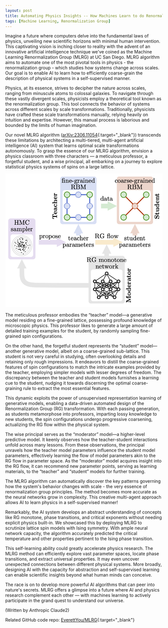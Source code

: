 ```yaml
---
layout: post
title: Automating Physics Insights -- How Machines Learn to do Renormalization
tags: [Machine Learning, Renormalization Group]
---
```



Imagine a future where computers delve into the fundamental laws of physics, unveiling new scientific horizons with minimal human intervention. This captivating vision is inching closer to reality with the advent of an innovative artificial intelligence technique we've coined as the Machine Learning Renormalization Group (MLRG) at UC San Diego. MLRG algorithm aims to automate one of the most pivotal tools in physics - the renormalization group - which studies how systems change across scales. Our goal is to enable AI to learn how to efficiently coarse-grain the description of physical systems in a self-supervised manner. 

Physics, at its essence, strives to decipher the nature across scales, ranging from minuscule atoms to colossal galaxies. To navigate through these vastly divergent scales, physicists employ a theoretical tool known as the renormalization group. This tool connects the behavior of systems across different scales by scale transformations. Traditionally, physicists have crafted these scale transformations manually, relying heavily on intuition and expertise. However, this manual process is laborious and bounded by the limits of human imagination.

Our novel MLRG algorithm ([arXiv:2306.11054](https://arxiv.org/abs/2306.11054){:target="_blank"}) transcends these limitations by architecting a multi-tiered, multi-agent artificial intelligence (AI) system that learns optimal scale transformations autonomously. To grasp the essence of our MLRG algorithm, envision a physics classroom with three characters — a meticulous professor, a forgetful student, and a wise principal, all embarking on a journey to explore statistical physics systems of spins on a large lattice.

![Architecture of MLRG algorithm](/assets/img/figures/MLRG.png)

The meticulous professor embodies the “teacher” model—a generative model residing on a fine-grained lattice, possessing profound knowledge of microscopic physics. This professor likes to generate a large amount of detailed training examples for the student, by randomly sampling fine-grained spin configurations.

On the other hand, the forgetful student represents the “student” model—another generative model, albeit on a coarse-grained sub-lattice. This student is not very careful in studying, often overlooking details and retaining only rough impressions. It endeavors to distill the coarse-grained features of spin configurations to match the intricate examples provided by the teacher, employing simpler models with lesser degrees of freedom. The discrepancy between the teacher and student models furnishes a learning cue to the student, nudging it towards discerning the optimal coarse-graining rule to extract the most essential features.

This dynamic exploits the power of unsupervised representation learning of generative models, enabling a data-driven automated design of the Renormalization Group (RG) transformation. With each passing generation, as students metamorphose into professors, imparting lossy knowledge to new students, the spin configurations undergo progressive coarsening, actualizing the RG flow within the physical system.

The wise principal serves as the “moderator” model—a higher-level predictive model. It keenly observes how the teacher-student interactions unfold across many lessons. From these observations, the principal unravels how the teacher model parameters influence the student model parameters, effectively learning the flow of model parameters akin to the RG flow in parameter space. As the “moderator” model acquires insight into the RG flow, it can recommend new parameter points, serving as learning materials, to the “teacher” and “student” models for further training.

The MLRG algorithm can automatically discover the key patterns governing how the system's behavior changes with scale - the very essence of renormalization group principles. The method becomes more accurate as the neural networks grow in complexity. This creative multi-agent approach allows AI to learn physics in a self-supervised manner!

Remarkably, the AI system develops an abstract understanding of concepts like RG monotone, phase transitions, and critical exponents without needing explicit physics built-in. We showcased this by deploying MLRG to scrutinize lattice spin models with Ising symmetry. With ample neural network capacity, the algorithm accurately predicted the critical temperature and other properties pertinent to the Ising phase transition.

This self-learning ability could greatly accelerate physics research. The MLRG method can efficiently explore vast parameter spaces, locate phase transitions, and extract universal properties. It may even uncover unexpected connections between different physical systems. More broadly, designing AI with the capacity for abstraction and self-supervised learning can enable scientific insights beyond what human minds can conceive.

The race is on to develop more powerful AI algorithms that can peer into nature's secrets. MLRG offers a glimpse into a future where AI and physics research complement each other — with machines learning to actively participate in the grand quest to understand our universe.


(Written by Anthropic Claude2)


Related GitHub code repo: [EverettYou/MLRG](https://github.com/EverettYou/MLRG){:target="_blank"} 